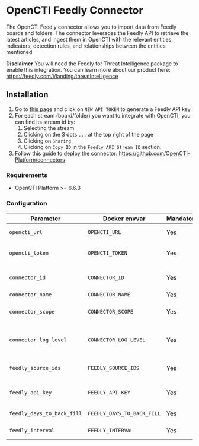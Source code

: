 # OpenCTI Feedly Connector

The OpenCTI Feedly connector allows you to import data from Feedly boards and folders. The connector leverages the Feedly API to retrieve the latest articles, and ingest them in OpenCTI with the relevant entities, indicators, detection rules, and relationships between the entities mentioned.

**Disclaimer** You will need the Feedly for Threat Intelligence package to enable this integration. You can learn more about our product here: https://feedly.com/i/landing/threatIntelligence

## Installation

1. Go to [this page](https://feedly.com/i/team/api) and click on `NEW API TOKEN` to generate a Feedly API key
2. For each stream (board/folder) you want to integrate with OpenCTI, you can find its stream id by:
   1. Selecting the stream
   2. Clicking on the 3 dots `...` at the top right of the page
   3. Clicking on `Sharing`
   4. Clicking on `Copy ID` in the `Feedly API Stream ID` section.
3. Follow this guide to deploy the connector: https://github.com/OpenCTI-Platform/connectors


### Requirements

- OpenCTI Platform >= 6.6.3

### Configuration

| Parameter                    | Docker envvar                | Mandatory    | Description                                                                                   |
|------------------------------|------------------------------| ------------ |-----------------------------------------------------------------------------------------------|
| `opencti_url`                | `OPENCTI_URL`                | Yes          | The URL of the OpenCTI platform.                                                              |
| `opencti_token`              | `OPENCTI_TOKEN`              | Yes          | The default admin token configured in the OpenCTI platform parameters file.                   |
| `connector_id`               | `CONNECTOR_ID`               | Yes          | A valid arbitrary `UUIDv4` that must be unique for this connector.                            |
| `connector_name`             | `CONNECTOR_NAME`             | Yes          | Option `Feedly`                                                                               |
| `connector_scope`            | `CONNECTOR_SCOPE`            | Yes          | Supported scope: Template Scope (MIME Type or Stix Object)                                    |
| `connector_log_level`        | `CONNECTOR_LOG_LEVEL`        | Yes          | The log level for this connector, could be `debug`, `info`, `warn` or `error` (less verbose). |
| `feedly_source_ids`          | `FEEDLY_SOURCE_IDS`          | Yes          | A comma separated list of source ids you want to integrate                                    |
| `feedly_api_key`             | `FEEDLY_API_KEY`             | Yes          | The API key of your Feedly account, to generate here https://feedly.com/i/team/api            |
| `feedly_days_to_back_fill`   | `FEEDLY_DAYS_TO_BACK_FILL`   | Yes          | The number of days to back fill for new stream ids                                            |
| `feedly_interval`            | `FEEDLY_INTERVAL`            | Yes          | The interval (in minutes) between each run                                                    |
